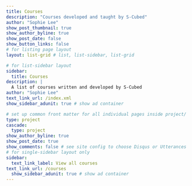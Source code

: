 ```yaml
---
title: Courses
description: "Courses developed and taught by S-Cubed"
author: "Sophie Lee"
show_post_thumbnail: true
show_author_byline: true
show_post_date: false
show_button_links: false
# for listing page layout
layout: list-grid # list, list-sidebar, list-grid

# for list-sidebar layout
sidebar: 
  title: Courses
description: |
  A list of courses written and developed by S-Cubed
author: "Sophie Lee"
text_link_url: /index.xml
show_sidebar_adunit: true # show ad container

# set up common front matter for all individual pages inside project/
type: project
cascade:
  type: project
show_author_byline: true
show_post_date: true
show_comments: false # see site config to choose Disqus or Utterances
# for single-sidebar layout only
sidebar:
  text_link_label: View all courses
text_link_url: /courses
  show_sidebar_adunit: true # show ad container
---
```

